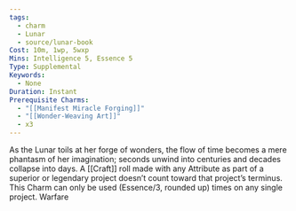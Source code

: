 ```yaml
---
tags:
  - charm
  - Lunar
  - source/lunar-book
Cost: 10m, 1wp, 5wxp
Mins: Intelligence 5, Essence 5
Type: Supplemental
Keywords:
  - None
Duration: Instant
Prerequisite Charms:
  - "[[Manifest Miracle Forging]]"
  - "[[Wonder-Weaving Art]]"
  - x3
---
```

As the Lunar toils at her forge of wonders, the flow of time becomes a mere phantasm of her imagination; seconds unwind into centuries and decades collapse into days. A [[Craft]] roll made with any Attribute as part of a superior or legendary project doesn’t count toward that project’s terminus. This Charm can only be used (Essence/3, rounded up) times on any single project. Warfare